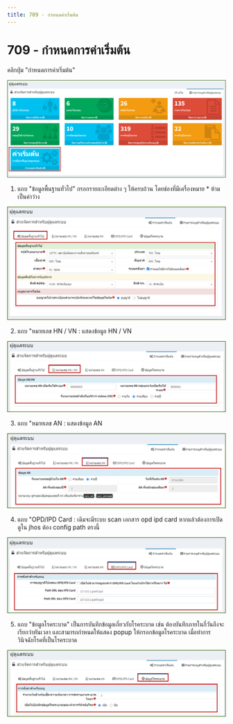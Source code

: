 ```yaml
---
title: 709 - กำหนดค่าเริ่มต้น
---
```


# 709 - กำหนดการค่าเริ่มต้น

คลิกปุ่ม "กำหนดการค่าเริ่มต้น"

![Logo](./img/image709-1.png)

1. แถบ "ข้อมูลพื้นฐานทั่วไป" กรอกรายละเอียดต่าง ๆ ให้ครบถ้วน โดยช่องที่มีเครื่องหมาย * ห้ามเป็นค่าว่าง

![Logo](./img/image709-2.png)

2. แถบ "หมายเลข HN / VN : แสดงข้อมูล HN / VN
   
![Logo](./img/image709-3.png)

3. แถบ "หมายเลข AN : แสดงข้อมูล AN 

![Logo](./img/image709-4.png)

4. แถบ "OPD/IPD Card : เดิมจะมีระบบ scan เอกสาร opd ipd card
หากแล้วต้องการเปิดดูใน jhos ต้อง config path ตรงนี้ 

![Logo](./img/image709-5.png)

5. แถบ "ข้อมูลโรคระบาด" เป็นการบันทึกข้อมูลเกี่ยวกับโรคระบาด เช่น ต้องบันทึกภายในกี่วันถึงจะเรียกว่าทันเวลา 
และสามารถกำหนดให้แสดง popup ให้กรอกข้อมูลโรคระบาด เมื่อทำการวินิจฉัยโรคที่เป็นโรคระบาด

![Logo](./img/image709-6.png)